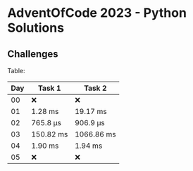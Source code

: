 # AdventOfCode 2023 - Python Solutions

## Challenges

Table:

| Day |   Task 1  |   Task 2  |
| --- | --------- | --------- |
|  00 |     ❌    |     ❌    | 
|  01 |   1.28 ms |  19.17 ms | 
|  02 |  765.8 µs |  906.9 µs | 
|  03 |  150.82 ms |  1066.86 ms | 
|  04 |   1.90 ms |   1.94 ms | 
|  05 |     ❌    |     ❌    | 
